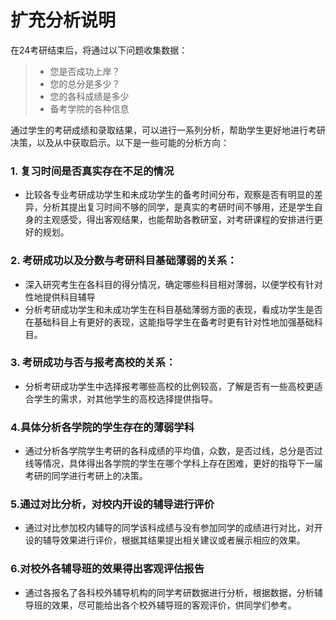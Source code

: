 # 扩充分析说明

在24考研结束后，将通过以下问题收集数据：

> - 您是否成功上岸？
> - 您的总分是多少？
> - 您的各科成绩是多少
> - 备考学院的各种信息

通过学生的考研成绩和录取结果，可以进行一系列分析，帮助学生更好地进行考研决策，以及从中获取启示。以下是一些可能的分析方向：

### 1. 复习时间是否真实存在不足的情况

- 比较各专业考研成功学生和未成功学生的备考时间分布，观察是否有明显的差异，分析其提出复习时间不够的同学，是真实的考研时间不够用，还是学生自身的主观感受，得出客观结果，也能帮助各教研室，对考研课程的安排进行更好的规划。

### 2. 考研成功以及分数与考研科目基础薄弱的关系：

-  深入研究考生在各科目的得分情况，确定哪些科目相对薄弱，以便学校有针对性地提供科目辅导
-  分析考研成功学生和未成功学生在科目基础薄弱方面的表现，看成功学生是否在基础科目上有更好的表现，这能指导学生在备考时更有针对性地加强基础科目。

### 3. 考研成功与否与报考高校的关系：

- 分析考研成功学生中选择报考哪些高校的比例较高，了解是否有一些高校更适合学生的需求，对其他学生的高校选择提供指导。

### 4.具体分析各学院的学生存在的薄弱学科

- 通过分析各学院学生考研的各科成绩的平均值，众数，是否过线，总分是否过线等情况，具体得出各学院的学生在哪个学科上存在困难，更好的指导下一届考研的同学进行考研上的决策。

### 5.通过对比分析，对校内开设的辅导进行评价

- 通过对比参加校内辅导的同学该科成绩与没有参加同学的成绩进行对比，对开设的辅导效果进行评价，根据其结果提出相关建议或者展示相应的效果。

### 6.对校外各辅导班的效果得出客观评估报告

- 通过各报名了各科校外辅导机构的同学考研数据进行分析，根据数据，分析辅导班的效果，尽可能给出各个校外辅导班的客观评价，供同学们参考。

